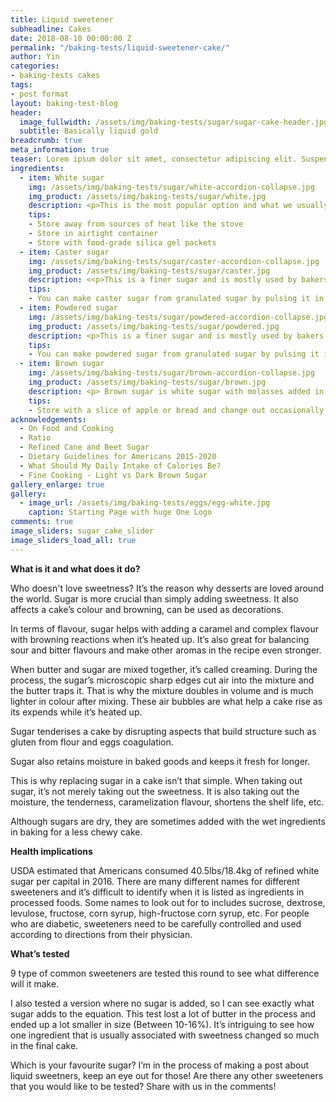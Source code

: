 ```yaml
---
title: Liquid sweetener
subheadline: Cakes
date: 2018-08-10 00:00:00 Z
permalink: "/baking-tests/liquid-sweetener-cake/"
author: Yin
categories:
- baking-tests cakes
tags:
- post format
layout: baking-test-blog
header:
  image_fullwidth: /assets/img/baking-tests/sugar/sugar-cake-header.jpg
  subtitle: Basically liquid gold
breadcrumb: true
meta_information: true
teaser: Lorem ipsum dolor sit amet, consectetur adipiscing elit. Suspendisse tincidunt mi purus, vitae scelerisque urna varius ut. Cras eget pulvinar lacus. Vestibulum efficitur nisl eu tempus fermentum. Donec malesuada dignissim tellus, sit amet auctor mauris ultrices id.
ingredients:
  - item: White sugar
    img: /assets/img/baking-tests/sugar/white-accordion-collapse.jpg
    img_product: /assets/img/baking-tests/sugar/white.jpg
    description: <p>This is the most popular option and what we usually think of when we hear <em>sugar</em>. The white sugar in North America mostly comes from cane, and occasionally beet. The results are mostly similar between the two. We are all familiar with its taste, it’s neutral and doesn’t have any strong off-flavours or aftertaste. </p><p>Each grain of sugar is about 0.3-0.5mm in diameter. If the grain is any larger such as pearl sugar and sanding sugar, it’s usually used for decoration and sprinkles only and not in cakes.</p>
    tips:
    - Store away from sources of heat like the stove
    - Store in airtight container
    - Store with food-grade silica gel packets
  - item: Caster sugar
    img: /assets/img/baking-tests/sugar/caster-accordion-collapse.jpg
    img_product: /assets/img/baking-tests/sugar/caster.jpg
    description: <<p>This is a finer sugar and is mostly used by bakers. It dissolves easily because it is a smaller grain and is great for things like meringue that needs the sugar to melt. Any undissolved sugar may create white dots on the surface of the cake since sugar attracts water, making the immediate area around the sugar grain more moist. It does have a tendency to clump overtime, so make sure you store it away from heat and moisture and break them apart to ensure it is mixed in well in the batter.</p><p>Each grain is about 0.01-0.3mm in diameter. </p>
    tips:
    - You can make caster sugar from granulated sugar by pulsing it in your food processor until the desired size
  - item: Powdered sugar
    img: /assets/img/baking-tests/sugar/powdered-accordion-collapse.jpg
    img_product: /assets/img/baking-tests/sugar/powdered.jpg
    description: <p>This is a finer sugar and is mostly used by bakers. It dissolves easily because it is a smaller grain and is great for things like meringue that needs the sugar to melt. Any undissolved sugar may create white dots on the surface of the cake since sugar attracts water, making the immediate area around the sugar grain more moist. It does have a tendency to clump overtime, so make sure you store it away from heat and moisture and break them apart to ensure it is mixed in well in the batter.</p><p>Each grain is about 0.01-0.3mm in diameter. </p>
    tips:
    - You can make powdered sugar from granulated sugar by pulsing it in your food processor until the desired size and adding 3% of cornstarch in weight to it.
  - item: Brown sugar
    img: /assets/img/baking-tests/sugar/brown-accordion-collapse.jpg
    img_product: /assets/img/baking-tests/sugar/brown.jpg
    description: <p> Brown sugar is white sugar with molasses added in. Raw sugar is the same end product as brown sugar, but the molasses was there originally and was just never filtered out i the first place.There are several types of brown sugars, differing mostly by the amount of molasses it contains.</p><p><strong>Light:</strong> Contains about 3.5% molasses. Great for adding a hint of flavour to your cakes.<br /><strong>Dark:</strong> Contains about 6.5% molasses. Imparts a deep robust flavour<br /><strong>Demerara</strong> A raw sugar with large, sticky, and light coloured crystals. It’s usually not used for baking, and is often used as sweetener for coffees or decoration for baked goods. I only included Demerara the test because it is a large crystal and I can see the difference  (also I already have it in my kitchen).<br /><strong>Turbinado:</strong> Another raw sugar. This one is large and light, but not as sticky as demerara.<br /><strong>Muscovado:</strong> Small, sticky and dark crystals that is strong in flavour.Brown sugar is soft and retains moisture in cakes even better than white sugar. The cake will have a darker brown colour because of the molasses in the sugar, giving it an even deeper and more robust flavour.</p><p>Unlike white sugar, we want to refrain the sugar’s moisture from being lost during storage. </p>
    tips:
    - Store with a slice of apple or bread and change out occasionally
acknowledgements:
  - On Food and Cooking
  - Ratio
  - Refined Cane and Beet Sugar
  - Dietary Guidelines for Americans 2015-2020
  - What Should My Daily Intake of Calories Be?
  - Fine Cooking - Light vs Dark Brown Sugar
gallery_enlarge: true
gallery:
  - image_url: /assets/img/baking-tests/eggs/egg-white.jpg
    caption: Starting Page with huge One Logo
comments: true
image_sliders: sugar_cake_slider
image_sliders_load_all: true
---
```

<strong>What is it and what does it do?</strong>

Who doesn't love sweetness? It’s the reason why desserts are loved around the world. Sugar is more crucial than simply adding sweetness. It also affects a cake’s colour and browning, can be used as decorations.

In terms of flavour, sugar helps with adding a caramel and complex flavour with browning reactions when it’s heated up. It’s also great for balancing sour and bitter flavours and make other aromas in the recipe even stronger.

When butter and sugar are mixed together, it’s called creaming. During the process, the sugar’s microscopic sharp edges cut air into the mixture and the butter traps it. That is why the mixture doubles in volume and is much lighter in colour after mixing. These air bubbles are what help a cake rise as its expends while it’s heated up.

Sugar tenderises a cake by disrupting aspects that build structure such as gluten from flour and eggs coagulation.

Sugar also retains moisture in baked goods and keeps it fresh for longer.

This is why replacing sugar in a cake isn’t that simple. When taking out sugar, it’s not merely taking out the sweetness. It is also taking out the moisture, the tenderness, caramelization flavour, shortens the shelf life, etc.

Although sugars are dry, they are sometimes added with the wet ingredients in baking for a less chewy cake.

<strong>Health implications</strong>

USDA estimated that Americans consumed 40.5lbs/18.4kg of refined white sugar per capital in 2016. There are many different names for different sweeteners and it’s difficult to identify when it is listed as ingredients in processed foods. Some names to look out for to includes sucrose, dextrose, levulose, fructose, corn syrup, high-fructose corn syrup, etc. For people who are diabetic, sweeteners need to be carefully controlled and used according to directions from their physician.

<strong>What’s tested</strong>

9 type of common sweeteners are tested this round to see what difference will it make.

I also tested a version where no sugar is added, so I can see exactly what sugar adds to the equation. This test lost a lot of butter in the process and ended up a lot smaller in size (Between 10-16%). It’s intriguing to see how one ingredient that is usually associated with sweetness changed so much in the final cake.

Which is your favourite sugar? I’m in the process of making a post about liquid sweetners, keep an eye out for those! Are there any other sweeteners that you would like to be tested? Share with us in the comments!
